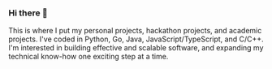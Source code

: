 ### Hi there 👋

This is where I put my personal projects, hackathon projects, and academic projects. I've coded in Python, Go, Java, JavaScript/TypeScript, and C/C++. I'm interested in building effective and scalable software, and expanding my technical know-how one exciting step at a time. 

<!--
**rohan-av/rohan-av** is a ✨ _special_ ✨ repository because its `README.md` (this file) appears on your GitHub profile.

Here are some ideas to get you started:

- 🔭 I’m currently working on ...
- 🌱 I’m currently learning ...
- 👯 I’m looking to collaborate on ...
- 🤔 I’m looking for help with ...
- 💬 Ask me about ...
- 📫 How to reach me: ...
- 😄 Pronouns: ...
- ⚡ Fun fact: ...
-->
